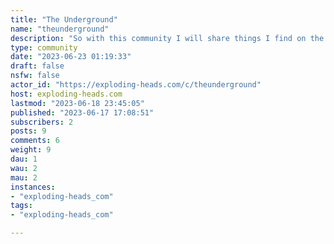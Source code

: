 ```yaml
---
title: "The Underground" 
name: "theunderground"
description: "So with this community I will share things I find on the internet, most likely having to do with the things I enjoy, Programming, Hacking, Video Games, Movies, DIY, The beach, and making fun of people. And we will take it from there and see how it goes. :)"
type: community
date: "2023-06-23 01:19:33"
draft: false
nsfw: false
actor_id: "https://exploding-heads.com/c/theunderground"
host: exploding-heads.com
lastmod: "2023-06-18 23:45:05"
published: "2023-06-17 17:08:51"
subscribers: 2
posts: 9
comments: 6
weight: 9
dau: 1
wau: 2
mau: 2
instances:
- "exploding-heads_com"
tags: 
- "exploding-heads_com"

---
```


